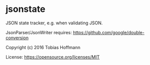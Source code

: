 jsonstate
=========

JSON state tracker, e.g. when validating JSON.

JsonParser/JsonWriter requires: https://github.com/google/double-conversion

Copyright (c) 2016 Tobias Hoffmann

License: https://opensource.org/licenses/MIT
